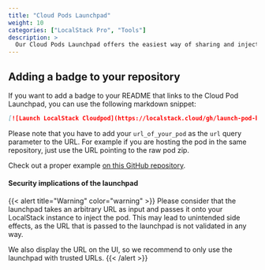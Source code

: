 ```yaml
---
title: "Cloud Pods Launchpad"
weight: 10
categories: ["LocalStack Pro", "Tools"]
description: >
  Our Cloud Pods Launchpad offers the easiest way of sharing and injecting cloud pods directly from GitHub.
---
```


## Adding a badge to your repository

If you want to add a badge to your README that links to the Cloud Pod Launchpad, you can use the following markdown snippet:

```markdown
[![Launch LocalStack Cloudpod](https://localstack.cloud/gh/launch-pod-badge.svg)](https://app.localstack.cloud/launchpad?url=url_of_your_pod)
```

Please note that you have to add your `url_of_your_pod` as the `url` query parameter to the URL.
For example if you are hosting the pod in the same repository, just use the URL pointing to the raw pod zip.

Check out a proper example <a href="https://github.com/localstack/cloud-pod-badge" target="_blank">on this GitHub repository</a>.

#### Security implications of the launchpad

{{< alert title="Warning" color="warning" >}}
Please consider that the launchpad takes an arbitrary URL as input and passes it onto your LocalStack instance to inject the pod. 
This may lead to unintended side effects, as the URL that is passed to the launchpad is not validated in any way. 

We also display the URL on the UI, so we recommend to only use the launchpad with trusted URLs.
{{< /alert >}}

